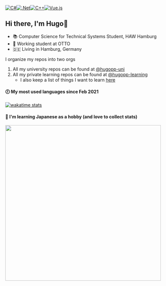 [<img alt="C#" src="https://img.shields.io/badge/c%23-%23239120.svg?style=for-the-badge&logo=c-sharp&logoColor=white"/><img alt=".Net" src="https://img.shields.io/badge/.NET-5C2D91?style=for-the-badge&logo=.net&logoColor=white"/><img alt="C++" src="https://img.shields.io/badge/c++-%2300599C.svg?style=for-the-badge&logo=c%2B%2B&logoColor=white"/><img alt="Vue.js" src="https://img.shields.io/badge/Vue.js-35495E?style=for-the-badge&logo=vuedotjs&logoColor=4FC08D"/>](#)

## Hi there, I'm Hugo👋 
- 📚 Computer Science for Technical Systems Student, HAW Hamburg
- 💼 Working student at OTTO
- :de: Living in Hamburg, Germany

I organize my repos into two orgs
1. All my university repos can be found at [@hugopp-uni](https://github.com/hugoppp-uni)
1. All my private learning repos can be found at [@hugopp-learning](https://github.com/hugoppp-learning)
    - I also keep a list of things I want to learn [here](https://github.com/users/hugoppp/projects/2)

#### 🕖 My most used languages since Feb 2021
[![wakatime stats](https://github-readme-stats.vercel.app/api/wakatime?username=@hugop&langs_count=10)](https://wakatime.com/@hugop)
#### 🎌 I'm learning Japanese as a hobby (and love to collect stats)
<kbd><img src="https://docs.google.com/spreadsheets/d/e/2PACX-1vTHQp-7YXkTqSpTynXzSlfqYEgmQmLV-cSNR4TsfqucC7XWwdL8uCxTIpZglDXNK246tgXBGmjOUr-T/pubchart?oid=1954121928&amp;format=image" width="490"/></kbd>
